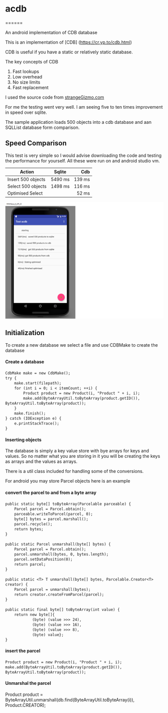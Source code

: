 # acdb
======

An android implementation of CDB database

This is an implementation of [CDB] (https://cr.yp.to/cdb.html)

CDB is useful if you have a static or relatively static database.

The key concepts of CDB

1. Fast lookups
2. Low overhead
3. No size limits
4. Fast replacement

I used the source code from [strangeGizmo.com](http://www.strangegizmo.com/products/sg-cdb/)

For me the testing went very well.
I am seeing five to ten times improvement in speed over sqlite.

The sample application loads 500 objects into a cdb database and aan SQLList database form comparison.

## Speed Comparison

This test is very simple so I would advise downloading the code and testing the performance for yourself.
All these were run on and android studio vm.

| Action              | Sqlite    | Cdb    |
| ------------------- |:---------:|-------:|
| Insert 500 objects  | 5490 ms   | 139 ms |
| Select 500 objects  | 1498 ms   | 116 ms |
| Optimised Select    |           |  52 ms |

![Example application results](/sc.png "Test acdb App results")


## Initialization

To create a new database we select a file and use CDBMake to create the database

#### Create a  database

    CdbMake make = new CdbMake();
    try {
        make.start(filepath);
        for (int i = 0; i < itemCount; ++i) {
            Product product = new Product(i, "Product " + i, i);
            make.add(ByteArrayUtil.toByteArray(product.getID()), ByteArrayUtil.toByteArray(product));
        }
        make.finish();
    } catch (IOException e) {
        e.printStackTrace();
    }


#### Inserting objects

The database is simply a key value store with bye arrays for keys and values.
So no matter what you are storing in it you will be creating the keys as arrays and  the values as arrays.

There is a util class included for handling some of the conversions.

For android you may store Parcel objects here is an example

#### convert the parcel to and from a byte array

    public static byte[] toByteArray(Parcelable parceable) {
        Parcel parcel = Parcel.obtain();
        parceable.writeToParcel(parcel, 0);
        byte[] bytes = parcel.marshall();
        parcel.recycle();
        return bytes;
    }

    public static Parcel unmarshall(byte[] bytes) {
        Parcel parcel = Parcel.obtain();
        parcel.unmarshall(bytes, 0, bytes.length);
        parcel.setDataPosition(0);
        return parcel;
    }

    public static <T> T unmarshall(byte[] bytes, Parcelable.Creator<T> creator) {
        Parcel parcel = unmarshall(bytes);
        return creator.createFromParcel(parcel);
    }

    public static final byte[] toByteArray(int value) {
        return new byte[]{
                (byte) (value >>> 24),
                (byte) (value >>> 16),
                (byte) (value >>> 8),
                (byte) value};
    }

#### insert the parcel
	
	Product product = new Product(i, "Product " + i, i);
    make.add(ByteArrayUtil.toByteArray(product.getID()), ByteArrayUtil.toByteArray(product));

#### Unmarshal the parcel

   Product product = ByteArrayUtil.unmarshall(db.find(ByteArrayUtil.toByteArray(i)), Product.CREATOR);
   
   








